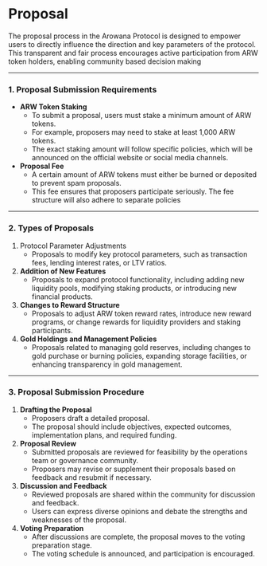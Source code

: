 # Proposal

The proposal process in the Arowana Protocol is designed to empower users to directly&#x20;influence the direction and key parameters of the protocol. This transparent and fair process&#x20;encourages active participation from ARW token holders, enabling community based decision&#x20;making

***

### 1. Proposal Submission Requirements

* **ARW Token Staking**
  * To submit a proposal, users must stake a minimum amount of    &#x20;ARW tokens.
  * For example, proposers may need to stake at least 1,000 ARW tokens.
  * The exact staking amount will follow specific policies, which will be announced on    &#x20;the official website or social media channels.
* **Proposal Fee**
  * A certain amount of ARW tokens must either be burned or deposited    &#x20;to prevent spam proposals.
  * This fee ensures that proposers participate seriously.    &#x20;The fee structure will also adhere to separate policies

***

### 2. Types of Proposals

1. Protocol Parameter Adjustments
   * Proposals to modify key protocol parameters, such as transaction fees, lending     &#x20;interest rates, or LTV ratios.
2. **Addition of New Features**
   * Proposals to expand protocol functionality, including adding new liquidity pools,     &#x20;modifying staking products, or introducing new financial products.
3. **Changes to Reward Structure**
   * Proposals to adjust ARW token reward rates, introduce new reward programs, or     &#x20;change rewards for liquidity providers and staking participants.
4. **Gold Holdings and Management Policies**
   * Proposals related to managing gold reserves, including changes to gold     &#x20;purchase or burning policies, expanding storage facilities, or enhancing     &#x20;transparency in gold management.

***

### 3. Proposal Submission Procedure

1. **Drafting the Proposal**
   * Proposers draft a detailed proposal.
   * The proposal should include objectives, expected outcomes, implementation     &#x20;plans, and required funding.
2. **Proposal Review**
   * Submitted proposals are reviewed for feasibility by the operations team     &#x20;or governance community.
   * Proposers may revise or supplement their proposals based on feedback     &#x20;and resubmit if necessary.
3. **Discussion and Feedback**
   * Reviewed proposals are shared within the community for discussion and     &#x20;feedback.
   * Users can express diverse opinions and debate the strengths and     &#x20;weaknesses of the proposal.
4. **Voting Preparation**
   * After discussions are complete, the proposal moves to the voting     &#x20;preparation stage.
   * The voting schedule is announced, and participation is encouraged.

